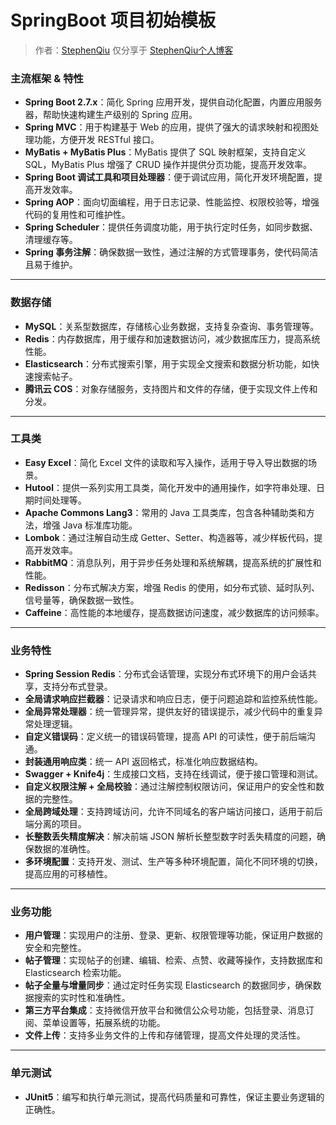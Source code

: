 # SpringBoot 项目初始模板

> 作者：[StephenQiu](https://stephenqhd30.github.io/)
> 仅分享于 [StephenQiu个人博客](https://stephenqhd30.github.io/)

### 主流框架 & 特性

- **Spring Boot 2.7.x**：简化 Spring 应用开发，提供自动化配置，内置应用服务器，帮助快速构建生产级别的 Spring 应用。
- **Spring MVC**：用于构建基于 Web 的应用，提供了强大的请求映射和视图处理功能，方便开发 RESTful 接口。
- **MyBatis + MyBatis Plus**：MyBatis 提供了 SQL 映射框架，支持自定义 SQL，MyBatis Plus 增强了 CRUD 操作并提供分页功能，提高开发效率。
- **Spring Boot 调试工具和项目处理器**：便于调试应用，简化开发环境配置，提高开发效率。
- **Spring AOP**：面向切面编程，用于日志记录、性能监控、权限校验等，增强代码的复用性和可维护性。
- **Spring Scheduler**：提供任务调度功能，用于执行定时任务，如同步数据、清理缓存等。
- **Spring 事务注解**：确保数据一致性，通过注解的方式管理事务，使代码简洁且易于维护。

---

### 数据存储

- **MySQL**：关系型数据库，存储核心业务数据，支持复杂查询、事务管理等。
- **Redis**：内存数据库，用于缓存和加速数据访问，减少数据库压力，提高系统性能。
- **Elasticsearch**：分布式搜索引擎，用于实现全文搜索和数据分析功能，如快速搜索帖子。
- **腾讯云 COS**：对象存储服务，支持图片和文件的存储，便于实现文件上传和分发。

---

### 工具类

- **Easy Excel**：简化 Excel 文件的读取和写入操作，适用于导入导出数据的场景。
- **Hutool**：提供一系列实用工具类，简化开发中的通用操作，如字符串处理、日期时间处理等。
- **Apache Commons Lang3**：常用的 Java 工具类库，包含各种辅助类和方法，增强 Java 标准库功能。
- **Lombok**：通过注解自动生成 Getter、Setter、构造器等，减少样板代码，提高开发效率。
- **RabbitMQ**：消息队列，用于异步任务处理和系统解耦，提高系统的扩展性和性能。
- **Redisson**：分布式解决方案，增强 Redis 的使用，如分布式锁、延时队列、信号量等，确保数据一致性。
- **Caffeine**：高性能的本地缓存，提高数据访问速度，减少数据库的访问频率。

---

### 业务特性

- **Spring Session Redis**：分布式会话管理，实现分布式环境下的用户会话共享，支持分布式登录。
- **全局请求响应拦截器**：记录请求和响应日志，便于问题追踪和监控系统性能。
- **全局异常处理器**：统一管理异常，提供友好的错误提示，减少代码中的重复异常处理逻辑。
- **自定义错误码**：定义统一的错误码管理，提高 API 的可读性，便于前后端沟通。
- **封装通用响应类**：统一 API 返回格式，标准化响应数据结构。
- **Swagger + Knife4j**：生成接口文档，支持在线调试，便于接口管理和测试。
- **自定义权限注解 + 全局校验**：通过注解控制权限访问，保证用户的安全性和数据的完整性。
- **全局跨域处理**：支持跨域访问，允许不同域名的客户端访问接口，适用于前后端分离的项目。
- **长整数丢失精度解决**：解决前端 JSON 解析长整型数字时丢失精度的问题，确保数据的准确性。
- **多环境配置**：支持开发、测试、生产等多种环境配置，简化不同环境的切换，提高应用的可移植性。

---

### 业务功能

- **用户管理**：实现用户的注册、登录、更新、权限管理等功能，保证用户数据的安全和完整性。
- **帖子管理**：实现帖子的创建、编辑、检索、点赞、收藏等操作，支持数据库和 Elasticsearch 检索功能。
- **帖子全量与增量同步**：通过定时任务实现 Elasticsearch 的数据同步，确保数据搜索的实时性和准确性。
- **第三方平台集成**：支持微信开放平台和微信公众号功能，包括登录、消息订阅、菜单设置等，拓展系统的功能。
- **文件上传**：支持多业务文件的上传和存储管理，提高文件处理的灵活性。

---

### 单元测试

- **JUnit5**：编写和执行单元测试，提高代码质量和可靠性，保证主要业务逻辑的正确性。